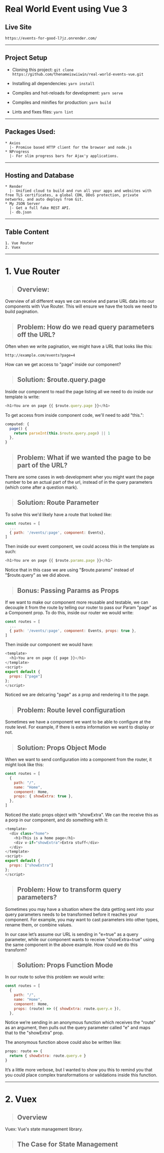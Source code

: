 # Real World Event using Vue 3

## Live Site

```
https://events-for-good-l7jz.onrender.com/
```

---

## Project Setup

* Cloning this project:
`git clone https://github.com/thenameiswiiwin/real-world-events-vue.git`

* Installing all dependencies:
`yarn install`

* Compiles and hot-reloads for development:
`yarn serve`

* Compiles and minifies for production:
`yarn build`

* Lints and fixes files:
`yarn lint`

---

## Packages Used:

```
* Axios
  |- Promise based HTTP client for the browser and node.js
* NProgress
  |- For slim progress bars for Ajax'y applications.
```

---

## Hosting and Database

```
* Render
  |- Unified cloud to build and run all your apps and websites with free TLS certificates, a global CDN, DDoS protection, private networks, and auto deploys from Git.
* My JSON Server
  |- Get a full fake REST API.
  |- db.json
```

---

## Table Content

```
1. Vue Router
2. Vuex
```

---

# 1. Vue Router

> ## Overview:

Overview of all different ways we can receive and parse URL data into our components with Vue Router. This will ensure we have the tools we need to build pagination.

> ## Problem: How do we read query parameters off the URL?

Often when we write pagination, we might have a URL that looks like this:

```
http://example.com/events?page=4
```

How can we get access to "page" inside our component?

> ## Solution: $route.query.page

Inside our component to read the page listing all we need to do inside our template is write:

```JavaScript
<h1>You are on page {{ $route.query.page }}</h1>
```

To get access from inside component code, we'll need to add "this.":

```JavaScript
computed: {
  page() {
    return parseInt(this.$route.query.page) || 1
  },
}
```

> ## Problem: What if we wanted the page to be part of the URL?

There are some cases in web development wher you might want the page number to be an actual part of the url, instead of in the query parameters (which come after a question mark).

> ## Solution: Route Parameter

To solve this we'd likely have a route that looked like:

```JavaScript
const routes = [
  ...
  { path: '/events/:page', component: Events},
]
```

Then inside our event component, we could access this in the template as such:

```JavaScript
<h1>You are on page {{ $route.params.page }}</h1>
```

Notice that in this case we are using "$route.params" instead of "$route.query" as we did above.

> ## Bonus: Passing Params as Props

If we want to make our component more reusable and testable, we can decouple it from the route by telling our router to pass our Param "page" as a Component prop. To do this, inside our router we would write:

```JavaScript
const routes = [
  ...
  { path: '/events/:page', component: Events, props: true },
]
```

Then inside our component we would have:

```JavaScript
<template>
  <h1>You are on page {{ page }}</h1>
</template>
<script>
export default {
  props: ["page"]
};
</script>
```

Noticed we are delcaring "page" as a prop and rendering it to the page.

> ## Problem: Route level configuration

Sometimes we have a component we want to be able to configure at the route level. For example, if there is extra information we want to display or not.

> ## Solution: Props Object Mode

When we want to send configuration into a component from the router, it might look like this:

```JavaScript
const routes = [
  {
    path: "/",
    name: "Home",
    component: Home,
    props: { showExtra: true },
  },
]
```

Noticed the static props object with "showExtra". We can the receive this as a porp in our component, and do something with it:

```JavaScript
<template>
  <div class="home">
    <h1>This is a home page</h1>
    <div v-if="showExtra">Extra stuff</div>
  </div>
</template>
<script>
export default {
  props: ["showExtra"]
};
</script>
```

> ## Problem: How to transform query parameters?

Sometimes you may have a situation where the data getting sent into your query parameters needs to be transformed before it reaches your component. For example, you may want to cast parameters into other types, rename them, or combine values.

In our case let’s assume our URL is sending in "e=true" as a query parameter, while our component wants to receive "showExtra=true" using the same component in the above example. How could we do this transform?

> ## Solution: Props Function Mode

In our route to solve this problem we would write:

```JavaScript
const routes = [
  {
    path: "/",
    name: "Home",
    component: Home,
    props: (route) => ({ showExtra: route.query.e }),
  },
```

Notice we’re sending in an anonymous function which receives the "route" as an argument, then pulls out the query parameter called "e" and maps that to the "showExtra" prop.

The anonymous function above could also be written like:

```JavaScript
props: route => {
  return { showExtra: route.query.e }
}
```

It’s a little more verbose, but I wanted to show you this to remind you that you could place complex transformations or validations inside this function.

---

# 2. Vuex

> ## Overview

Vuex: Vue's state management library.

> ## The Case for State Management

